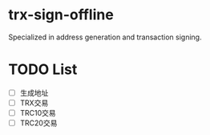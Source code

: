 # trx-sign-offline
Specialized in address generation and transaction signing.

# TODO List

- [ ] 生成地址
- [ ] TRX交易
- [ ] TRC10交易
- [ ] TRC20交易

